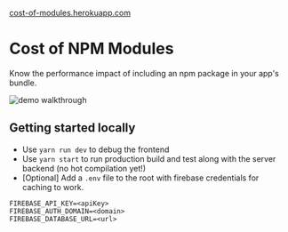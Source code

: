 [cost-of-modules.herokuapp.com]()

# Cost of NPM Modules

Know the performance impact of including an npm package in your app's bundle.

![demo walkthrough](https://s27.postimg.org/w3q87398j/ezgif-1-7e0a7ec11c.gif)

## Getting started locally
 -  Use `yarn run dev` to debug the frontend
 - Use `yarn start` to run production build and test along with the server backend (no hot compilation yet!)
 - [Optional] Add a `.env` file to the root with firebase credentials for caching to work.
  
  ```
FIREBASE_API_KEY=<apiKey>
FIREBASE_AUTH_DOMAIN=<domain>
FIREBASE_DATABASE_URL=<url>
  ```
